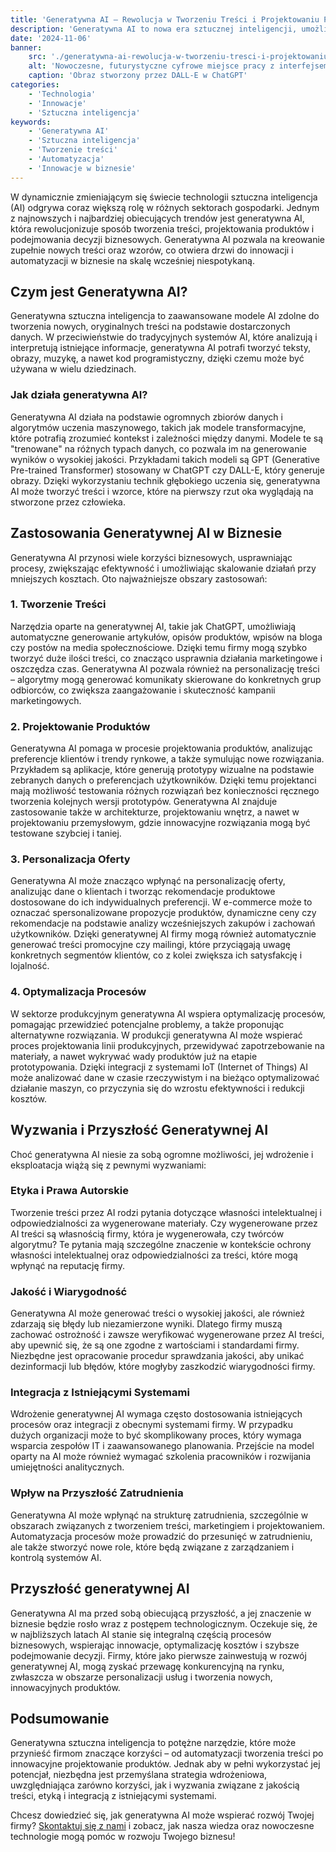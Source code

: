 ```yaml
---
title: 'Generatywna AI – Rewolucja w Tworzeniu Treści i Projektowaniu Produktów'
description: 'Generatywna AI to nowa era sztucznej inteligencji, umożliwiająca automatyczne tworzenie treści, projektów i rekomendacji. Dowiedz się, jak może wspierać rozwój Twojej firmy.'
date: '2024-11-06'
banner:
    src: './generatywna-ai-rewolucja-w-tworzeniu-tresci-i-projektowaniu-produktow.webp'
    alt: 'Nowoczesne, futurystyczne cyfrowe miejsce pracy z interfejsem generatywnej AI na ekranie, z elementami wizualnymi takimi jak generowanie tekstu, analiza danych i narzędzia do projektowania. Miejsce pracy ma elegancki, minimalistyczny wygląd z ciemnymi i niebieskimi tonami, sugerującymi innowacje i technologię. Symbole lub ikony AI subtelnie pojawiają się w interfejsie, reprezentując kreatywność i sztuczną inteligencję w tworzeniu treści i projektowaniu produktów. Tło ma abstrakcyjne wzory i linie inspirowane technologią.'
    caption: 'Obraz stworzony przez DALL-E w ChatGPT'
categories:
    - 'Technologia'
    - 'Innowacje'
    - 'Sztuczna inteligencja'
keywords:
    - 'Generatywna AI'
    - 'Sztuczna inteligencja'
    - 'Tworzenie treści'
    - 'Automatyzacja'
    - 'Innowacje w biznesie'
---
```


W dynamicznie zmieniającym się świecie technologii sztuczna inteligencja (AI) odgrywa coraz większą rolę w różnych sektorach gospodarki. Jednym z najnowszych i najbardziej obiecujących trendów jest generatywna AI, która rewolucjonizuje sposób tworzenia treści, projektowania produktów i podejmowania decyzji biznesowych. Generatywna AI pozwala na kreowanie zupełnie nowych treści oraz wzorów, co otwiera drzwi do innowacji i automatyzacji w biznesie na skalę wcześniej niespotykaną.

## Czym jest Generatywna AI?

Generatywna sztuczna inteligencja to zaawansowane modele AI zdolne do tworzenia nowych, oryginalnych treści na podstawie dostarczonych danych. W przeciwieństwie do tradycyjnych systemów AI, które analizują i interpretują istniejące informacje, generatywna AI potrafi tworzyć teksty, obrazy, muzykę, a nawet kod programistyczny, dzięki czemu może być używana w wielu dziedzinach.

### Jak działa generatywna AI?

Generatywna AI działa na podstawie ogromnych zbiorów danych i algorytmów uczenia maszynowego, takich jak modele transformacyjne, które potrafią zrozumieć kontekst i zależności między danymi. Modele te są "trenowane" na różnych typach danych, co pozwala im na generowanie wyników o wysokiej jakości. Przykładami takich modeli są GPT (Generative Pre-trained Transformer) stosowany w ChatGPT czy DALL-E, który generuje obrazy. Dzięki wykorzystaniu technik głębokiego uczenia się, generatywna AI może tworzyć treści i wzorce, które na pierwszy rzut oka wyglądają na stworzone przez człowieka.

## Zastosowania Generatywnej AI w Biznesie

Generatywna AI przynosi wiele korzyści biznesowych, usprawniając procesy, zwiększając efektywność i umożliwiając skalowanie działań przy mniejszych kosztach. Oto najważniejsze obszary zastosowań:

### 1. Tworzenie Treści

Narzędzia oparte na generatywnej AI, takie jak ChatGPT, umożliwiają automatyczne generowanie artykułów, opisów produktów, wpisów na bloga czy postów na media społecznościowe. Dzięki temu firmy mogą szybko tworzyć duże ilości treści, co znacząco usprawnia działania marketingowe i oszczędza czas. Generatywna AI pozwala również na personalizację treści – algorytmy mogą generować komunikaty skierowane do konkretnych grup odbiorców, co zwiększa zaangażowanie i skuteczność kampanii marketingowych.

### 2. Projektowanie Produktów

Generatywna AI pomaga w procesie projektowania produktów, analizując preferencje klientów i trendy rynkowe, a także symulując nowe rozwiązania. Przykładem są aplikacje, które generują prototypy wizualne na podstawie zebranych danych o preferencjach użytkowników. Dzięki temu projektanci mają możliwość testowania różnych rozwiązań bez konieczności ręcznego tworzenia kolejnych wersji prototypów. Generatywna AI znajduje zastosowanie także w architekturze, projektowaniu wnętrz, a nawet w projektowaniu przemysłowym, gdzie innowacyjne rozwiązania mogą być testowane szybciej i taniej.

### 3. Personalizacja Oferty

Generatywna AI może znacząco wpłynąć na personalizację oferty, analizując dane o klientach i tworząc rekomendacje produktowe dostosowane do ich indywidualnych preferencji. W e-commerce może to oznaczać spersonalizowane propozycje produktów, dynamiczne ceny czy rekomendacje na podstawie analizy wcześniejszych zakupów i zachowań użytkowników. Dzięki generatywnej AI firmy mogą również automatycznie generować treści promocyjne czy mailingi, które przyciągają uwagę konkretnych segmentów klientów, co z kolei zwiększa ich satysfakcję i lojalność.

### 4. Optymalizacja Procesów

W sektorze produkcyjnym generatywna AI wspiera optymalizację procesów, pomagając przewidzieć potencjalne problemy, a także proponując alternatywne rozwiązania. W produkcji generatywna AI może wspierać proces projektowania linii produkcyjnych, przewidywać zapotrzebowanie na materiały, a nawet wykrywać wady produktów już na etapie prototypowania. Dzięki integracji z systemami IoT (Internet of Things) AI może analizować dane w czasie rzeczywistym i na bieżąco optymalizować działanie maszyn, co przyczynia się do wzrostu efektywności i redukcji kosztów.

## Wyzwania i Przyszłość Generatywnej AI

Choć generatywna AI niesie za sobą ogromne możliwości, jej wdrożenie i eksploatacja wiążą się z pewnymi wyzwaniami:

### Etyka i Prawa Autorskie

Tworzenie treści przez AI rodzi pytania dotyczące własności intelektualnej i odpowiedzialności za wygenerowane materiały. Czy wygenerowane przez AI treści są własnością firmy, która je wygenerowała, czy twórców algorytmu? Te pytania mają szczególne znaczenie w kontekście ochrony własności intelektualnej oraz odpowiedzialności za treści, które mogą wpłynąć na reputację firmy.

### Jakość i Wiarygodność

Generatywna AI może generować treści o wysokiej jakości, ale również zdarzają się błędy lub niezamierzone wyniki. Dlatego firmy muszą zachować ostrożność i zawsze weryfikować wygenerowane przez AI treści, aby upewnić się, że są one zgodne z wartościami i standardami firmy. Niezbędne jest opracowanie procedur sprawdzania jakości, aby unikać dezinformacji lub błędów, które mogłyby zaszkodzić wiarygodności firmy.

### Integracja z Istniejącymi Systemami

Wdrożenie generatywnej AI wymaga często dostosowania istniejących procesów oraz integracji z obecnymi systemami firmy. W przypadku dużych organizacji może to być skomplikowany proces, który wymaga wsparcia zespołów IT i zaawansowanego planowania. Przejście na model oparty na AI może również wymagać szkolenia pracowników i rozwijania umiejętności analitycznych.

### Wpływ na Przyszłość Zatrudnienia

Generatywna AI może wpłynąć na strukturę zatrudnienia, szczególnie w obszarach związanych z tworzeniem treści, marketingiem i projektowaniem. Automatyzacja procesów może prowadzić do przesunięć w zatrudnieniu, ale także stworzyć nowe role, które będą związane z zarządzaniem i kontrolą systemów AI.

## Przyszłość generatywnej AI

Generatywna AI ma przed sobą obiecującą przyszłość, a jej znaczenie w biznesie będzie rosło wraz z postępem technologicznym. Oczekuje się, że w najbliższych latach AI stanie się integralną częścią procesów biznesowych, wspierając innowacje, optymalizację kosztów i szybsze podejmowanie decyzji. Firmy, które jako pierwsze zainwestują w rozwój generatywnej AI, mogą zyskać przewagę konkurencyjną na rynku, zwłaszcza w obszarze personalizacji usług i tworzenia nowych, innowacyjnych produktów.

## Podsumowanie

Generatywna sztuczna inteligencja to potężne narzędzie, które może przynieść firmom znaczące korzyści – od automatyzacji tworzenia treści po innowacyjne projektowanie produktów. Jednak aby w pełni wykorzystać jej potencjał, niezbędna jest przemyślana strategia wdrożeniowa, uwzględniająca zarówno korzyści, jak i wyzwania związane z jakością treści, etyką i integracją z istniejącymi systemami.

Chcesz dowiedzieć się, jak generatywna AI może wspierać rozwój Twojej firmy? [Skontaktuj się z nami](/kontakt) i zobacz, jak nasza wiedza oraz nowoczesne technologie mogą pomóc w rozwoju Twojego biznesu!
